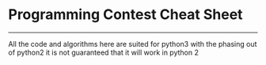 
# Programming Contest Cheat Sheet
---
All the code and algorithms here are suited for python3 with the phasing out of python2 it is not guaranteed that it will work in python 2

